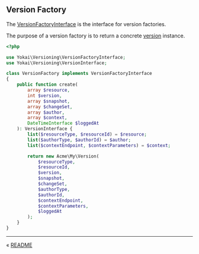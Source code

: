 Version Factory
---------------

The [VersionFactoryInterface](../../src/VersionFactoryInterface.php) 
is the interface for version factories.

The purpose of a version factory is to return a concrete [version](version.md) instance.

```php
<?php

use Yokai\Versioning\VersionFactoryInterface;
use Yokai\Versioning\VersionInterface;

class VersionFactory implements VersionFactoryInterface
{
    public function create(
        array $resource,
        int $version,
        array $snapshot,
        array $changeSet,
        array $author,
        array $context,
        DateTimeInterface $loggedAt
    ): VersionInterface {
        list($resourceType, $resourceId) = $resource;
        list($authorType, $authorId) = $author;
        list($contextEndpoint, $contextParameters) = $context;

        return new Acme\My\Version(
            $resourceType,
            $resourceId,
            $version,
            $snapshot,
            $changeSet,
            $authorType,
            $authorId,
            $contextEndpoint,
            $contextParameters,
            $loggedAt
        );
    }
}
```

---

« [README](../../README.md)
